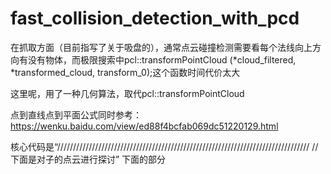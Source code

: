 # fast_collision_detection_with_pcd
在抓取方面（目前指写了关于吸盘的），通常点云碰撞检测需要看每个法线向上方向有没有物体，而极限搜索中pcl::transformPointCloud (*cloud_filtered, *transformed_cloud, transform_0);这个函数时间代价太大

这里呢，用了一种几何算法，取代pcl::transformPointCloud 

点到直线点到平面公式同时参考：
https://wenku.baidu.com/view/ed88f4bcfab069dc51220129.html

核心代码是“////////////////////////////////////////////////////////////////////////////////
//下面是对子的点云进行探讨”
下面的部分

